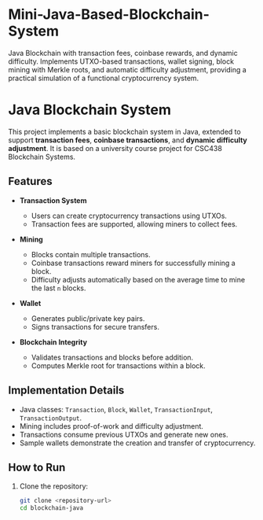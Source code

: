 # Mini-Java-Based-Blockchain-System
Java Blockchain with transaction fees, coinbase rewards, and dynamic difficulty. Implements UTXO-based transactions, wallet signing, block mining with Merkle roots, and automatic difficulty adjustment, providing a practical simulation of a functional cryptocurrency system.


# Java Blockchain System

This project implements a basic blockchain system in Java, extended to support **transaction fees**, **coinbase transactions**, and **dynamic difficulty adjustment**. It is based on a university course project for CSC438 Blockchain Systems.

## Features

- **Transaction System**
  - Users can create cryptocurrency transactions using UTXOs.
  - Transaction fees are supported, allowing miners to collect fees.

- **Mining**
  - Blocks contain multiple transactions.
  - Coinbase transactions reward miners for successfully mining a block.
  - Difficulty adjusts automatically based on the average time to mine the last `n` blocks.

- **Wallet**
  - Generates public/private key pairs.
  - Signs transactions for secure transfers.

- **Blockchain Integrity**
  - Validates transactions and blocks before addition.
  - Computes Merkle root for transactions within a block.

## Implementation Details

- Java classes: `Transaction`, `Block`, `Wallet`, `TransactionInput`, `TransactionOutput`.
- Mining includes proof-of-work and difficulty adjustment.
- Transactions consume previous UTXOs and generate new ones.
- Sample wallets demonstrate the creation and transfer of cryptocurrency.

## How to Run

1. Clone the repository:
   ```bash
   git clone <repository-url>
   cd blockchain-java
